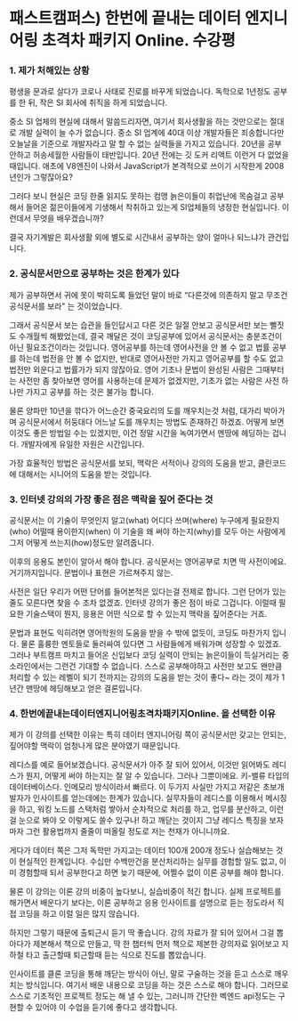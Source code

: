 # 패스트캠퍼스) 한번에 끝내는 데이터 엔지니어링 초격차 패키지 Online. 수강평

### 1. 제가 처해있는 상황

평생을 문과로 살다가 코로나 사태로 진로를 바꾸게 되었습니다. 독학으로 1년정도 공부를 한 뒤, 작은 SI 회사에 취직을 하게 되었습니다.

중소 SI 업체의 현실에 대해서 말씀드리자면, 여기서 회사생활을 하는 것만으로는 절대로 개발 실력이 늘 수가 없습니다. 중소 SI 업계에 40대 이상 개발자들은 죄송합니다만 오늘날을 기준으로 개발자라고 말 할 수 없는 실력들을 가지고 있습니다. 20년을 공부 안하고 허송세월한 사람들이 태반입니다. 20년 전에는 깃 도커 리액트 이런거 다 없었을 때입니다. 애초에 V8엔진이 나와서 JavaScript가 본격적으로 쓰이기 시작한게 2008년인가 그렇잖아요?

그러다 보니 현실은 코딩 한줄 읽지도 못하는 컴맹 늙은이들이 취업난에 목숨걸고 공부해서 들어온 젊은이들에게 기생해서 착취하고 있는게 SI업체들의 냉정한 현실입니다. 이런데서 무엇을 배우겠습니까?

결국 자기계발은 회사생활 외에 별도로 시간내서 공부하는 양이 얼마나 되느냐가 관건입니다.

### 2. 공식문서만으로 공부하는 것은 한계가 있다

제가 공부하면서 귀에 못이 박히도록 들었던 말이 바로 “다른것에 의존하지 말고 무조건 공식문서를 보라" 는 것이었습니다.

그래서 공식문서 보는 습관을 들인답시고 다른 것은 일절 안보고 공식문서만 보는 뻘짓도 수개월씩 해봤었는데, 결국 깨달은 것이 코딩공부에 있어서 공식문서는 충분조건이 아닌 필요조건이라는 것입니다. 영어공부를 하는데 영어사전을 안 볼 수 없고 법률 공부를 하는데 법전을 안 볼 수 없지만, 반대로 영어사전만 가지고 영어공부를 할 수도 없고 법전만 외운다고 법률가가 되지 않잖아요. 영어 기초나 문법이 완성된 사람은 그때부터는 사전만 좀 찾아보면 영어를 사용하는데 문제가 없겠지만, 기초가 없는 사람은 사전 하나만 가지고 공부를 하는 것은 불가능 합니다.

물론 양파만 10년을 깎다가 어느순간 중국요리의 도를 깨우치는것 처럼, 대가리 박아가며 공식문서에서 허둥대다 어느날 도를 깨우치는 방법도 존재하긴 하겠죠. 어떻게 보면 이것도 좋은 방법일 수는 있겠지만, 이건 정말 시간을 녹여가면서 멘땅에 헤딩하는 겁니다. 개발자에게 유일한 자원은 시간입니다.

가장 효율적인 방법은 공식문서를 보되, 맥락은 서적이나 강의의 도움을 받고, 클린코드에 대해서는 시니어의 도움을 받는 것입니다.

### 3. 인터넷 강의의 가장 좋은 점은 맥락을 짚어 준다는 것

공식문서는 이 기술이 무엇인지 알고(what) 어디다 쓰며(where) 누구에게 필요한지(who) 어떨때 용이한지(when) 이 기술을 왜 써야 하는지(why)를 모두 아는 사람에게 그저 어떻게 쓰는지(how)정도만 알려줍니다.

이후의 응용도 본인이 알아서 해야 합니다. 공식문서는 영어공부로 치면 딱 사전이에요. 거기까지입니다. 문법이나 표현은 가르쳐주지 않는.

사전은 일단 우리가 어떤 단어를 들어본적은 있다는걸 전제로 합니다. 그런 단어가 있는 줄도 모른다면 찾을 수 조차 없겠죠. 인터넷 강의가 좋은 점이 바로 그겁니다. 이럴때 필요한 기술스택이 뭔지, 응용은 어떤 식으로 할 수 있는지 맥락을 짚어준다는 거죠.

문법과 표현도 익히려면 영어학원의 도움을 받을 수 밖에 없듯이, 코딩도 마찬가지 입니다. 물론 훌륭한 멘토들로 둘러싸여 있다면 그 사람들에게 배워가며 성장할 수 있겠죠. 그러나 부트캠프 마치고 들어온 신입보다 코딩 실력이 안되는 늙은이들이 득실거리는 중소라인에서는 그런건 기대할 수 없습니다. 스스로 공부해야하고 사전만 보고도 왠만큼 처리할 수 있는 레벨이 되기 전까지는 강의의 도움을 받는 것이 좋다~ 라는 것이 제가 1년간 맨땅에 헤딩해보고 얻은 결론입니다.

### 4. 한번에끝내는데이터엔지니어링초격차패키지Online. 을 선택한 이유

제가 이 강의를 선택한 이유는 특히 데이터 엔지니어링 쪽이 공식문서만 갖고는 안되는, 짚어야할 맥락이 엄청나게 많은 분야였기 때문입니다.

레디스를 예로 들어보겠습니다. 공식문서가 아주 잘 되어 있어서, 이것만 읽어봐도 레디스가 뭔지, 어떻게 써야 하는지는 잘 알 수 있습니다. 그러나 그뿐이에요. 키-밸류 타입의 데이터베이스다. 인메모리 방식이라서 빠르다. 이 두가지 사실만 가지고 저같은 초보개발자가 인사이트를 얻는데에는 한계가 있습니다. 실무자들이 레디스를 이용해서 메시징을 하고, 워킹 노드를 스택처럼 쌓아서 순차적으로 처리를 하고, 업무를 분산하고, 이런걸 눈으로 봐야 오 이렇게도 쓸수 있구나! 하고 깨닫는 것이지 그냥 레디스 특징을 보자마자 그런 활용법까지 줄줄이 떠올릴 정도로 저는 천재가 아니니까요.

게다가 데이터 쪽은 그저 독학만 가지고는 데이터 100개 200개 정도나 실습해보는 것이 현실적인 한계입니다. 수십만 수백만건을 분산처리하는 실무를 경험할 일도 없고, 이미 경험할때 되서 공부한다고 하면 늦기 때문에, 어쩔수 없이 이론 공부를 해야 합니다.

물론 이 강의는 이론 강의 비중이 높다보니, 실습비중이 적긴 합니다. 실제 프로젝트를 해가면서 배운다기 보다는, 이론 공부하고 응용 인사이트를 설명으로 듣는 정도라서 직접 코딩을 하고 이럴 일은 많지 않습니다.

하지만 그렇기 때문에 출퇴근시 듣기 딱 좋습니다. 강의 자료가 잘 되어 있어서 그걸 뽑아다가 제본해서 책으로 만들고, 딱 한 챕터씩 먼저 책으로 제본한 강의자료 읽어보고 지하철 타고 출근할때 퇴근할때 듣는 식으로 진도를 뽑았습니다.

인사이트를 클론 코딩을 통해 깨닫는 방식이 아닌, 말로 구술하는 것을 듣고 스스로 깨우치는 방식입니다. 여기서 배운 내용으로 코딩을 하는 것은 스스로 해야 합니다. 그러므로 스스로 기초적인 프로젝트 정도는 해 낼 수 있는, 그러니까 간단한 벡엔드 api정도는 구현할 수 있어야 이 수업을 듣기에 좋다고 생각합니다.
